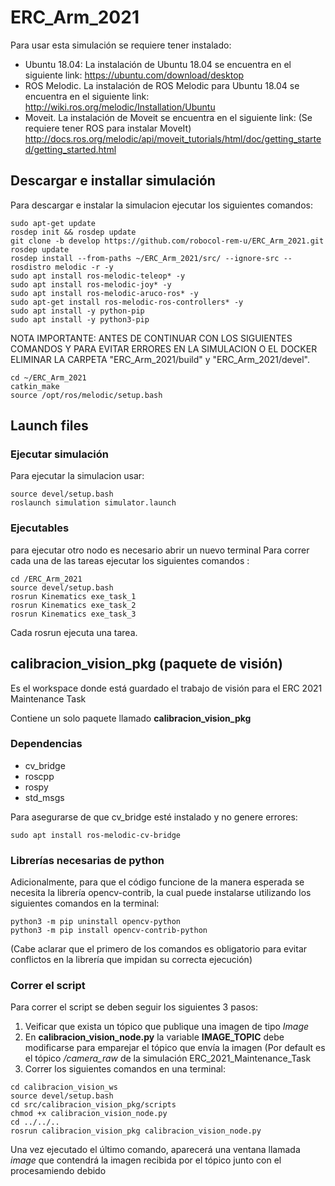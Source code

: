 # ERC_Arm_2021
Para usar esta simulación se requiere tener instalado:
- Ubuntu 18.04:
La instalación de Ubuntu 18.04 se encuentra en el siguiente link:
https://ubuntu.com/download/desktop
- ROS Melodic. 
La instalación de ROS Melodic para Ubuntu 18.04 se encuentra en el siguiente link: 
http://wiki.ros.org/melodic/Installation/Ubuntu
- Moveit. 
La instalación de Moveit se encuentra en el siguiente link: (Se requiere tener ROS para instalar MoveIt) 
http://docs.ros.org/melodic/api/moveit_tutorials/html/doc/getting_started/getting_started.html

## Descargar e installar simulación

Para descargar e instalar la simulacion ejecutar los siguientes comandos:


```console
sudo apt-get update
rosdep init && rosdep update
git clone -b develop https://github.com/robocol-rem-u/ERC_Arm_2021.git
rosdep update
rosdep install --from-paths ~/ERC_Arm_2021/src/ --ignore-src --rosdistro melodic -r -y
sudo apt install ros-melodic-teleop* -y
sudo apt install ros-melodic-joy* -y
sudo apt install ros-melodic-aruco-ros* -y
sudo apt-get install ros-melodic-ros-controllers* -y
sudo apt install -y python-pip
sudo apt install -y python3-pip
```
NOTA IMPORTANTE: ANTES DE CONTINUAR CON LOS SIGUIENTES COMANDOS Y PARA EVITAR ERRORES EN LA SIMULACION O EL DOCKER ELIMINAR LA CARPETA "ERC_Arm_2021/build" y "ERC_Arm_2021/devel".  

```console
cd ~/ERC_Arm_2021
catkin_make
source /opt/ros/melodic/setup.bash
```
## Launch files

### Ejecutar simulación


Para ejecutar la simulacion usar:

```console
source devel/setup.bash
roslaunch simulation simulator.launch
```

### Ejecutables

para ejecutar otro nodo es necesario abrir un nuevo terminal
Para correr cada una de las tareas ejecutar los siguientes comandos :

 ```console
cd /ERC_Arm_2021
source devel/setup.bash
rosrun Kinematics exe_task_1
rosrun Kinematics exe_task_2
rosrun Kinematics exe_task_3
```
Cada rosrun ejecuta una tarea.

## calibracion_vision_pkg (paquete de visión)
Es el workspace donde está guardado el trabajo de visión para el ERC 2021 Maintenance Task

Contiene un solo paquete llamado __calibracion_vision_pkg__

### Dependencias
+ cv_bridge
+ roscpp
+ rospy
+ std_msgs

Para asegurarse de que cv_bridge esté instalado y no genere errores:
```
sudo apt install ros-melodic-cv-bridge
```
### Librerías necesarias de python

Adicionalmente, para que el código funcione de la manera esperada se necesita la librería opencv-contrib, la cual puede instalarse utilizando los siguientes comandos en la terminal:
```
python3 -m pip uninstall opencv-python
python3 -m pip install opencv-contrib-python
```
(Cabe aclarar que el primero de los comandos es obligatorio para evitar conflictos en la librería que impidan su correcta ejecución)

### Correr el script

Para correr el script se deben seguir los siguientes 3 pasos:
1. Veificar que exista un tópico que publique una imagen de tipo _Image_
2. En __calibracion_vision_node.py__ la variable __IMAGE_TOPIC__ debe modificarse para emparejar el tópico que envía la imagen (Por default es el tópico _/camera_raw_ de la simulación ERC_2021_Maintenance_Task
3. Correr los siguientes comandos en una terminal:
```
cd calibracion_vision_ws
source devel/setup.bash
cd src/calibracion_vision_pkg/scripts
chmod +x calibracion_vision_node.py
cd ../../..
rosrun calibracion_vision_pkg calibracion_vision_node.py
```
Una vez ejecutado el último comando, aparecerá una ventana llamada _image_ que contendrá la imagen recibida por el tópico junto con el procesamiendo debido


